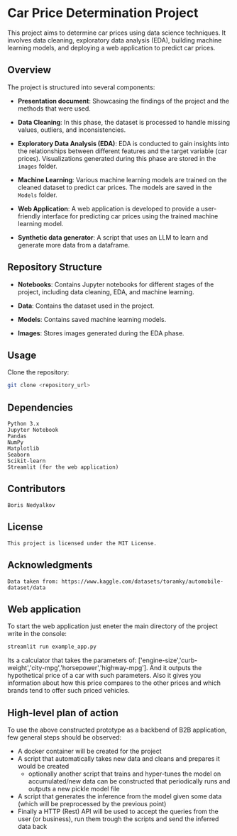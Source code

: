 # Car Price Determination Project

This project aims to determine car prices using data science techniques. It involves data cleaning, exploratory data analysis (EDA), building machine learning models, and deploying a web application to predict car prices.

## Overview

The project is structured into several components:

- **Presentation document**: Showcasing the findings of the project and the methods that were used.

- **Data Cleaning**: In this phase, the dataset is processed to handle missing values, outliers, and inconsistencies.

- **Exploratory Data Analysis (EDA)**: EDA is conducted to gain insights into the relationships between different features and the target variable (car prices). Visualizations generated during this phase are stored in the `images` folder.

- **Machine Learning**: Various machine learning models are trained on the cleaned dataset to predict car prices. The models are saved in the `Models` folder.

- **Web Application**: A web application is developed to provide a user-friendly interface for predicting car prices using the trained machine learning model.

- **Synthetic data generator**: A script that uses an LLM to learn and generate more data from a dataframe.

## Repository Structure

- **Notebooks**: Contains Jupyter notebooks for different stages of the project, including data cleaning, EDA, and machine learning.

- **Data**: Contains the dataset used in the project.

- **Models**: Contains saved machine learning models.

- **Images**: Stores images generated during the EDA phase.

## Usage

Clone the repository:

   ```bash
   git clone <repository_url>
  ```

## Dependencies

    Python 3.x
    Jupyter Notebook
    Pandas
    NumPy
    Matplotlib
    Seaborn
    Scikit-learn
    Streamlit (for the web application)

## Contributors

    Boris Nedyalkov

## License
  
    This project is licensed under the MIT License.
    
## Acknowledgments

    Data taken from: https://www.kaggle.com/datasets/toramky/automobile-dataset/data

## Web application

   To start the web application just eneter the main directory of the project write in the console:

   ```bash
   streamlit run example_app.py
  ```
Its a calculator that takes the parameters of: ['engine-size','curb-weight','city-mpg','horsepower','highway-mpg'].
And it outputs the hypothetical price of a car with such parameters. 
Also it gives you information about how this price compares to the other prices and which brands tend to offer such priced vehicles.

## High-level plan of action

To use the above constructed prototype as a backbend of B2B application, few general steps should be observed:

 * A docker container will be created for the project
 * A script that automatically takes new data and cleans and prepares it would be created
     * optionally another script that trains and hyper-tunes the model on accumulated/new data can be constructed that periodically runs and outputs a new pickle model file
 * A script that generates the inference from the model given some data (which will be preprocessed by the previous point)
 * Finally a HTTP (Rest) API will be used to accept the queries from the user (or business), run them trough the scripts and send the inferred data back
